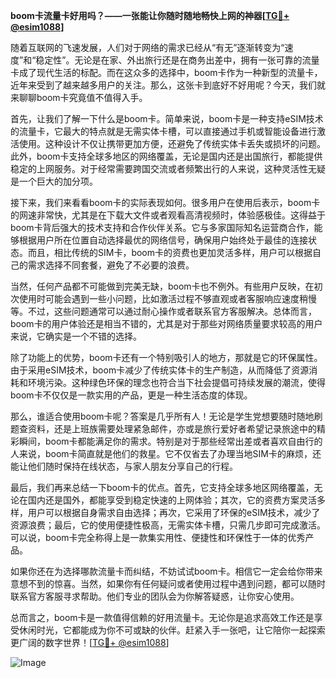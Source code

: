 **boom卡流量卡好用吗？——一张能让你随时随地畅快上网的神器[[TG💪+ @esim1088](https://t.me/s/esim1088)]**

随着互联网的飞速发展，人们对于网络的需求已经从“有无”逐渐转变为“速度”和“稳定性”。无论是在家、外出旅行还是在商务出差中，拥有一张可靠的流量卡成了现代生活的标配。而在这众多的选择中，boom卡作为一种新型的流量卡，近年来受到了越来越多用户的关注。那么，这张卡到底好不好用呢？今天，我们就来聊聊boom卡究竟值不值得入手。

首先，让我们了解一下什么是boom卡。简单来说，boom卡是一种支持eSIM技术的流量卡，它最大的特点就是无需实体卡槽，可以直接通过手机或智能设备进行激活使用。这种设计不仅让携带更加方便，还避免了传统实体卡丢失或损坏的问题。此外，boom卡支持全球多地区的网络覆盖，无论是国内还是出国旅行，都能提供稳定的上网服务。对于经常需要跨国交流或者频繁出行的人来说，这种灵活性无疑是一个巨大的加分项。

接下来，我们来看看boom卡的实际表现如何。很多用户在使用后表示，boom卡的网速非常快，尤其是在下载大文件或者观看高清视频时，体验感极佳。这得益于boom卡背后强大的技术支持和合作伙伴关系。它与多家国际知名运营商合作，能够根据用户所在位置自动选择最优的网络信号，确保用户始终处于最佳的连接状态。而且，相比传统的SIM卡，boom卡的资费也更加灵活多样，用户可以根据自己的需求选择不同套餐，避免了不必要的浪费。

当然，任何产品都不可能做到完美无缺，boom卡也不例外。有些用户反映，在初次使用时可能会遇到一些小问题，比如激活过程不够直观或者客服响应速度稍慢等。不过，这些问题通常可以通过耐心操作或者联系官方客服解决。总体而言，boom卡的用户体验还是相当不错的，尤其是对于那些对网络质量要求较高的用户来说，它确实是一个不错的选择。

除了功能上的优势，boom卡还有一个特别吸引人的地方，那就是它的环保属性。由于采用eSIM技术，boom卡减少了传统实体卡的生产制造，从而降低了资源消耗和环境污染。这种绿色环保的理念也符合当下社会提倡可持续发展的潮流，使得boom卡不仅仅是一款实用的产品，更是一种生活态度的体现。

那么，谁适合使用boom卡呢？答案是几乎所有人！无论是学生党想要随时随地刷题查资料，还是上班族需要处理紧急邮件，亦或是旅行爱好者希望记录旅途中的精彩瞬间，boom卡都能满足你的需求。特别是对于那些经常出差或者喜欢自由行的人来说，boom卡简直就是他们的救星。它不仅省去了办理当地SIM卡的麻烦，还能让他们随时保持在线状态，与家人朋友分享自己的行程。

最后，我们再来总结一下boom卡的优点。首先，它支持全球多地区网络覆盖，无论在国内还是国外，都能享受到稳定快速的上网体验；其次，它的资费方案灵活多样，用户可以根据自身需求自由选择；再次，它采用了环保的eSIM技术，减少了资源浪费；最后，它的使用便捷性极高，无需实体卡槽，只需几步即可完成激活。可以说，boom卡完全称得上是一款集实用性、便捷性和环保性于一体的优秀产品。

如果你还在为选择哪款流量卡而纠结，不妨试试boom卡。相信它一定会给你带来意想不到的惊喜。当然，如果你有任何疑问或者使用过程中遇到问题，都可以随时联系官方客服寻求帮助。他们专业的团队会为你解答疑惑，让你安心使用。

总而言之，boom卡是一款值得信赖的好用流量卡。无论你是追求高效工作还是享受休闲时光，它都能成为你不可或缺的伙伴。赶紧入手一张吧，让它陪你一起探索更广阔的数字世界！[[TG💪+ @esim1088](https://t.me/s/esim1088)] 

![Image](https://i.postimg.cc/4NQfJmqS/Snipaste-2025-05-13-00-14-12.png)